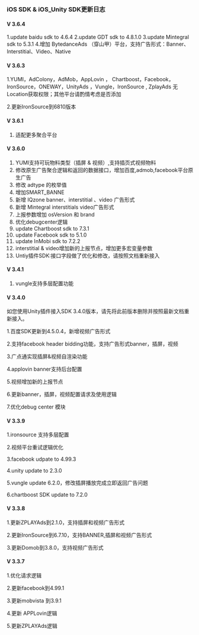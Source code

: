 
###  iOS SDK  & iOS_Unity  SDK更新日志

#### V 3.6.4

1.update baidu sdk to 4.6.4
2.update GDT sdk to 4.8.1.0
3.update Mintegral sdk to 5.3.1
4.增加 BytedanceAds （穿山甲）平台，支持广告形式：Banner、Interstitial、Video、Native




#### V 3.6.3

1.YUMI，AdColony，AdMob，AppLovin ， Chartboost，Facebook，IronSource，ONEWAY，UnityAds ，Vungle，IronSource , ZplayAds 无Location获取权限；其他平台请酌情考虑是否添加

2.更新IronSource到6810版本

#### V 3.6.1

1. 适配更多聚合平台

#### V 3.6.0

1. YUMI支持可玩物料类型（插屏 & 视频）,支持插页式视频物料
2. 修改原生广告聚合逻辑和返回的数据接口，增加百度,admob,facebook平台原生广告
3. 修改 adtype 的枚举值
4. 增加SMART_BANNE
5. 新增 IQzone banner、interstitial 、video 广告形式
6. 新增 Mintegral interstitials video广告形式
7. 上报参数增加 osVersion 和 brand
8. 优化debugcenter逻辑
9. update Chartboost sdk to 7.3.1
10. update Facebook sdk to 5.1.0
11. update InMobi sdk to 7.2.2
12. interstitial & video增加新的上报节点，增加更多宏变量参数
13. Untiy插件SDK:接口字段做了优化和修改，请按照文档重新接入



#### V 3.4.1
1. vungle支持多层配置功能


#### V 3.4.0

如您使用Unity插件接入SDK 3.4.0版本，请先将此前版本删除并按照最新文档重新接入。

1.百度SDK更新到4.5.0.4，新增视频广告形式

2.支持facebook header bidding功能，支持广告形式banner，插屏，视频

3.广点通实现插屏&视频自渲染功能

4.applovin banner支持后台配置

5.视频增加新的上报节点

6.更新banner，插屏，视频配置请求及使用逻辑

7.优化debug center 模块


#### V 3.3.9

1.ironsource 支持多层配置

2.视频平台重试逻辑优化

3.facebook udpate to 4.99.3

4.unity update to 2.3.0

5.vungle update 6.2.0，修改插屏播放完成立即返回广告问题

6.chartboost SDK update to 7.2.0


#### V 3.3.8
1.更新ZPLAYAds到2.1.0，支持插屏和视频广告形式

2.更新IronSource到6.7.10，支持BANNER,插屏和视频广告形式

3.更新Domob到3.8.0，支持视频广告形式




#### V 3.3.7
1.优化请求逻辑

2.更新facebook到4.99.1

3.更新mobvista 到3.9.1

4.更新 APPLovin逻辑

5.更新ZPLAYAds逻辑




